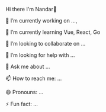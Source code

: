 Hi there I'm Nandar👋

🔭 I’m currently working on ...,

🌱 I’m currently learning Vue, React, Go

👯 I’m looking to collaborate on ...

🤔 I’m looking for help with ...

💬 Ask me about ...

📫 How to reach me: ...

😄 Pronouns: ...

⚡ Fun fact: ...
